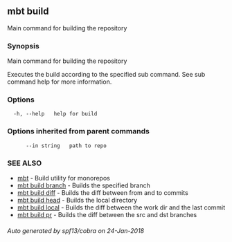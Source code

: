 ## mbt build

Main command for building the repository

### Synopsis


Main command for building the repository 

Executes the build according to the specified sub command. 
See sub command help for more information.


### Options

```
  -h, --help   help for build
```

### Options inherited from parent commands

```
      --in string   path to repo
```

### SEE ALSO
* [mbt](mbt.md)	 - Build utility for monorepos
* [mbt build branch](mbt_build_branch.md)	 - Builds the specified branch
* [mbt build diff](mbt_build_diff.md)	 - Builds the diff between from and to commits
* [mbt build head](mbt_build_head.md)	 - Builds the local directory
* [mbt build local](mbt_build_local.md)	 - Builds the diff between the work dir and the last commit
* [mbt build pr](mbt_build_pr.md)	 - Builds the diff between the src and dst branches

###### Auto generated by spf13/cobra on 24-Jan-2018
